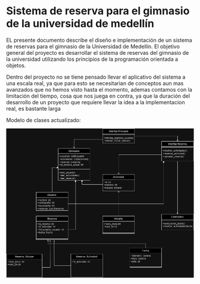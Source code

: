 # Sistema de reserva para el gimnasio de la universidad de medellín


EL presente documento describe el diseño e implementación de un sistema de reservas para el gimnasio de la Universidad de Medellín. El objetivo general del proyecto es desarrollar el sistema de reservas del gimnasio de la universidad utilizando los principios de la programación orientada a objetos.


Dentro del proyecto no se tiene pensado llevar el aplicativo del sistema a una escala real, ya que para esto se necesitarian de conceptos aun mas avanzados que no hemos visto hasta el momento, ademas contamos con la limitación del tiempo, cosa que nos juega en contra, ya que la duración del desarrollo de un proyecto que requiere llevar la idea a la implementacion real, es bastante larga


Modelo de clases actualizado:

![img.png](imagenes/img.png)
